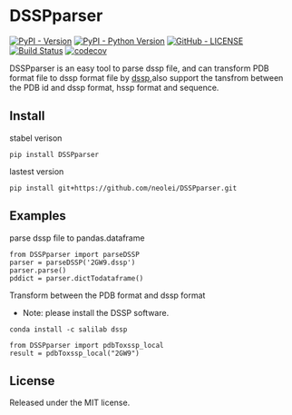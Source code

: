 # DSSPparser

[![PyPI - Version](https://img.shields.io/pypi/v/DSSPparser.svg?style=flat)](https://pypi.org/project/DSSPparser/)
[![PyPI - Python Version](https://img.shields.io/pypi/pyversions/DSSPparser.svg)](https://pypi.org/project/DSSPparser/)
[![GitHub - LICENSE](https://img.shields.io/github/license/neolei/DSSPparser.svg?style=flat)](./LICENSE.txt)
[![Build Status](https://travis-ci.org/neolei/DSSPparser.svg?branch=master)](https://travis-ci.org/neolei/DSSPparser)
[![codecov](https://codecov.io/gh/neolei/DSSPparser/branch/master/graph/badge.svg)](https://codecov.io/gh/neolei/DSSPparser)


DSSPparser is an easy tool to parse dssp file, and can transform PDB format file to dssp format file by [dssp](https://anaconda.org/salilab/dssp),also support the tansfrom between the PDB id and dssp format, hssp format and sequence.

## Install 
stabel verison
```
pip install DSSPparser
```
lastest version

```
pip install git+https://github.com/neolei/DSSPparser.git
```

## Examples

parse dssp file to pandas.dataframe

```
from DSSPparser import parseDSSP
parser = parseDSSP('2GW9.dssp')
parser.parse()
pddict = parser.dictTodataframe()
```

Transform between the PDB format and dssp format

 - Note: please install the DSSP software.
```
conda install -c salilab dssp
```

```
from DSSPparser import pdbToxssp_local
result = pdbToxssp_local("2GW9")
```

## License

Released under the MIT license.
